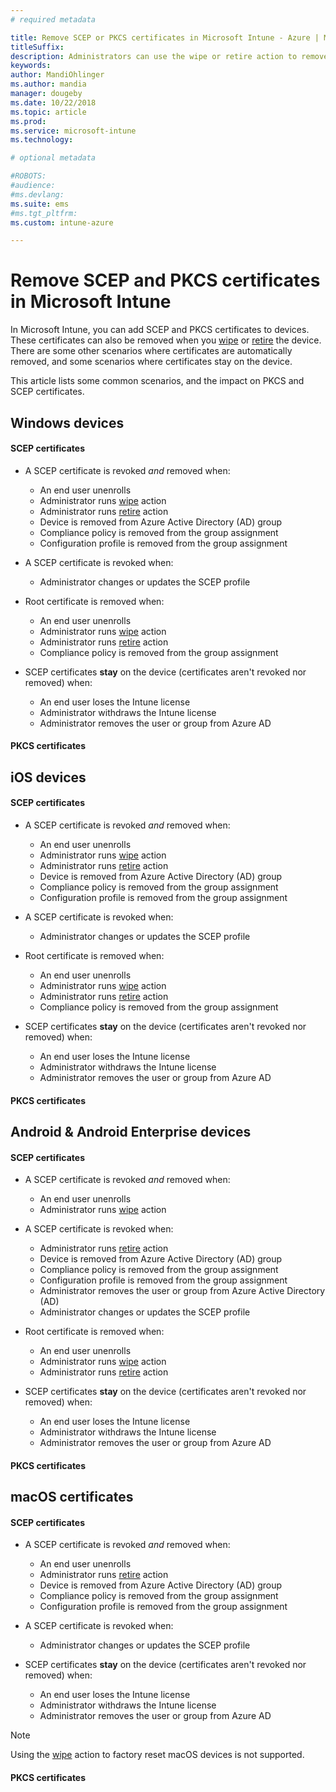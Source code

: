 ```yaml
---
# required metadata

title: Remove SCEP or PKCS certificates in Microsoft Intune - Azure | Microsoft Docs
titleSuffix:
description: Administrators can use the wipe or retire action to remove certificates from Microsoft Intune. There are some scenarios where the certificates are automatically removed, such as unenrolling a device or removing a compliance policy. There are some scenarios where certificates automatically remain on the device, such as when the Intune license is lost or removed. See the different ways for Android, Android Enterprise, iOS, macOS, and Windows devices.
keywords:
author: MandiOhlinger
ms.author: mandia
manager: dougeby
ms.date: 10/22/2018
ms.topic: article
ms.prod:
ms.service: microsoft-intune
ms.technology:

# optional metadata

#ROBOTS:
#audience:
#ms.devlang:
ms.suite: ems
#ms.tgt_pltfrm:
ms.custom: intune-azure

---
```


# Remove SCEP and PKCS certificates in Microsoft Intune

In Microsoft Intune, you can add SCEP and PKCS certificates to devices. These certificates can also be removed when you [wipe](devices-wipe.md#wipe) or [retire](devices-wipe.md#retire) the device. There are some other scenarios where certificates are automatically removed, and some scenarios where certificates stay on the device.

This article lists some common scenarios, and the impact on PKCS and SCEP certificates.

## Windows devices

#### SCEP certificates

- A SCEP certificate is revoked *and* removed when:

  - An end user unenrolls
  - Administrator runs [wipe](devices-wipe.md#wipe) action
  - Administrator runs [retire](devices-wipe.md#retire) action
  - Device is removed from Azure Active Directory (AD) group
  - Compliance policy is removed from the group assignment
  - Configuration profile is removed from the group assignment

- A SCEP certificate is revoked when:
  - Administrator changes or updates the SCEP profile

- Root certificate is removed when:
  - An end user unenrolls
  - Administrator runs [wipe](devices-wipe.md#wipe) action
  - Administrator runs [retire](devices-wipe.md#retire) action
  - Compliance policy is removed from the group assignment

- SCEP certificates **stay** on the device (certificates aren't revoked nor removed) when:
  - An end user loses the Intune license
  - Administrator withdraws the Intune license
  - Administrator removes the user or group from Azure AD

#### PKCS certificates


## iOS devices

#### SCEP certificates

- A SCEP certificate is revoked *and* removed when:

  - An end user unenrolls
  - Administrator runs [wipe](devices-wipe.md#wipe) action
  - Administrator runs [retire](devices-wipe.md#retire) action
  - Device is removed from Azure Active Directory (AD) group
  - Compliance policy is removed from the group assignment
  - Configuration profile is removed from the group assignment

- A SCEP certificate is revoked when:
  - Administrator changes or updates the SCEP profile

- Root certificate is removed when:
  - An end user unenrolls
  - Administrator runs [wipe](devices-wipe.md#wipe) action
  - Administrator runs [retire](devices-wipe.md#retire) action
  - Compliance policy is removed from the group assignment

- SCEP certificates **stay** on the device (certificates aren't revoked nor removed) when:
  - An end user loses the Intune license
  - Administrator withdraws the Intune license
  - Administrator removes the user or group from Azure AD

#### PKCS certificates


## Android & Android Enterprise devices

#### SCEP certificates

- A SCEP certificate is revoked *and* removed when:
  - An end user unenrolls
  - Administrator runs [wipe](devices-wipe.md#wipe) action

- A SCEP certificate is revoked when:
  - Administrator runs [retire](devices-wipe.md#retire) action
  - Device is removed from Azure Active Directory (AD) group
  - Compliance policy is removed from the group assignment
  - Configuration profile is removed from the group assignment
  - Administrator removes the user or group from Azure Active Directory (AD)
  - Administrator changes or updates the SCEP profile

- Root certificate is removed when:
  - An end user unenrolls
  - Administrator runs [wipe](devices-wipe.md#wipe) action
  - Administrator runs [retire](devices-wipe.md#retire) action

- SCEP certificates **stay** on the device (certificates aren't revoked nor removed) when:
  - An end user loses the Intune license
  - Administrator withdraws the Intune license
  - Administrator removes the user or group from Azure AD

#### PKCS certificates


## macOS certificates

#### SCEP certificates

- A SCEP certificate is revoked *and* removed when:
  - An end user unenrolls
  - Administrator runs [retire](devices-wipe.md#retire) action
  - Device is removed from Azure Active Directory (AD) group
  - Compliance policy is removed from the group assignment
  - Configuration profile is removed from the group assignment

- A SCEP certificate is revoked when:
  - Administrator changes or updates the SCEP profile

- SCEP certificates **stay** on the device (certificates aren't revoked nor removed) when:
  - An end user loses the Intune license
  - Administrator withdraws the Intune license
  - Administrator removes the user or group from Azure AD

> [!NOTE]
> Using the [wipe](devices-wipe.md#wipe) action to factory reset macOS devices is not supported.

#### PKCS certificates